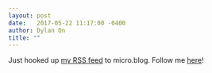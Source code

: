 ```yaml
---
layout: post
date:   2017-05-22 11:17:00 -0400
author: Dylan On
title: ""
---
```


Just hooked up [my RSS feed](https://dylanon.com/feed.xml) to micro.blog. Follow me [here](https://micro.blog/dylanon)!
